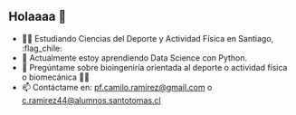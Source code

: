 ## Holaaaa 👋

- 👨‍🔬 Estudiando Ciencias del Deporte y Actividad Física en Santiago, :flag_chile:
- 🌱 Actualmente estoy aprendiendo Data Science con Python.
- 💬 Pregúntame sobre bioingeniría orientada al deporte o actividad física o biomecánica 🦾🦿
- 📫 Contáctame en: pf.camilo.ramirez@gmail.com o c.ramirez44@alumnos.santotomas.cl
